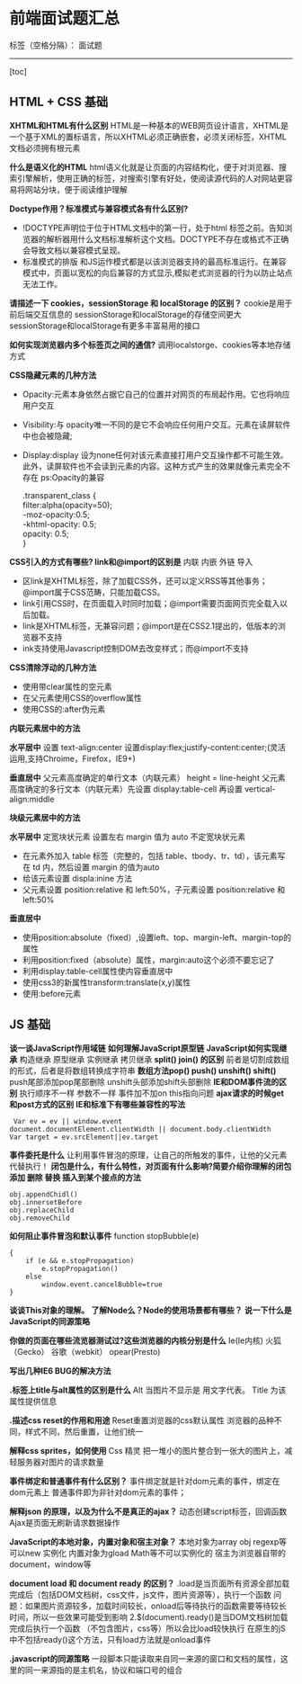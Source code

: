 ﻿# 前端面试题汇总

标签（空格分隔）： 面试题

---

[toc]
## HTML + CSS 基础
**XHTML和HTML有什么区别**
HTML是一种基本的WEB网页设计语言，XHTML是一个基于XML的置标语言，所以XHTML必须正确嵌套，必须关闭标签，XHTML文档必须拥有根元素

**什么是语义化的HTML**
html语义化就是让页面的内容结构化，便于对浏览器、搜索引擎解析，使用正确的标签，对搜索引擎有好处，使阅读源代码的人对网站更容易将网站分块，便于阅读维护理解

**Doctype作用？标准模式与兼容模式各有什么区别?**
  
 - !DOCTYPE声明位于位于HTML文档中的第一行，处于html 标签之前。告知浏览器的解析器用什么文档标准解析这个文档。DOCTYPE不存在或格式不正确会导致文档以兼容模式呈现。
 - 标准模式的排版 和JS运作模式都是以该浏览器支持的最高标准运行。在兼容模式中，页面以宽松的向后兼容的方式显示,模拟老式浏览器的行为以防止站点无法工作。

**请描述一下 cookies，sessionStorage 和 localStorage 的区别？**
cookie是用于前后端交互信息的
sessionStorage和localStorage的存储空间更大
sessionStorage和localStorage有更多丰富易用的接口


**如何实现浏览器内多个标签页之间的通信?**
调用localstorge、cookies等本地存储方式

**CSS隐藏元素的几种方法**

 - Opacity:元素本身依然占据它自己的位置并对网页的布局起作用。它也将响应用户交互
 - Visibility:与 opacity唯一不同的是它不会响应任何用户交互。元素在读屏软件中也会被隐藏;
 - Display:display 设为none任何对该元素直接打用户交互操作都不可能生效。此外，读屏软件也不会读到元素的内容。这种方式产生的效果就像元素完全不存在
ps:Opacity的兼容

    .transparent_class {  
          filter:alpha(opacity=50);  
          -moz-opacity:0.5;  
          -khtml-opacity: 0.5;  
          opacity: 0.5;  
    }

**CSS引入的方式有哪些? link和@import的区别是** 
内联 内嵌 外链 导入

 - 区link是XHTML标签，除了加载CSS外，还可以定义RSS等其他事务；@import属于CSS范畴，只能加载CSS。
 - link引用CSS时，在页面载入时同时加载；@import需要页面网页完全载入以后加载。
 - link是XHTML标签，无兼容问题；@import是在CSS2.1提出的，低版本的浏览器不支持
 - ink支持使用Javascript控制DOM去改变样式；而@import不支持

    
**CSS清除浮动的几种方法**

 - 使用带clear属性的空元素
 - 在父元素使用CSS的overflow属性
 - 使用CSS的:after伪元素

**内联元素居中的方法**

**水平居中**
设置 text-align:center
设置display:flex;justify-content:center;(灵活运用,支持Chroime，Firefox，IE9+)

**垂直居中**
父元素高度确定的单行文本（内联元素） height = line-height
父元素高度确定的多行文本（内联元素）先设置 display:table-cell 再设置 vertical-align:middle

**块级元素居中的方法**
 
 **水平居中**
 定宽块状元素 设置左右 margin 值为 auto
 不定宽块状元素 
 

 - 在元素外加入 table 标签（完整的，包括 table、tbody、tr、td），该元素写在 td 内，然后设置 margin 的值为auto
 - 给该元素设置 displa:inine 方法
 - 父元素设置 position:relative 和 left:50%，子元素设置 position:relative 和 left:50%

**垂直居中**

 - 使用position:absolute（fixed）,设置left、top、margin-left、margin-top的属性
 - 利用position:fixed（absolute）属性，margin:auto这个必须不要忘记了
 - 利用display:table-cell属性使内容垂直居中
 - 使用css3的新属性transform:translate(x,y)属性
 - 使用:before元素

## JS 基础
**谈一谈JavaScript作用域链**
**如何理解JavaScript原型链**
**JavaScript如何实现继承**
构造继承
原型继承
实例继承
拷贝继承
 **split() join() 的区别**
 前者是切割成数组的形式，后者是将数组转换成字符串
 **数组方法pop() push() unshift() shift()**
 push尾部添加pop尾部删除
 unshift头部添加shift头部删除
 **IE和DOM事件流的区别**
 执行顺序不一样
 参数不一样
 事件加不加on
 this指向问题
 **ajax请求的时候get 和post方式的区别**
 **IE和标准下有哪些兼容性的写法**

     Var ev = ev || window.event
    document.documentElement.clientWidth || document.body.clientWidth
    Var target = ev.srcElement||ev.target

**事件委托是什么** 
让利用事件冒泡的原理，让自己的所触发的事件，让他的父元素代替执行！
**闭包是什么，有什么特性，对页面有什么影响?简要介绍你理解的闭包**
**添加 删除 替换 插入到某个接点的方法**

    obj.appendChidl()
    obj.innersetBefore
    obj.replaceChild
    obj.removeChild

**如何阻止事件冒泡和默认事件**
function stopBubble(e)

    {
        if (e && e.stopPropagation)
            e.stopPropagation()
        else
            window.event.cancelBubble=true
    }
    
**谈谈This对象的理解。**
**了解Node么？Node的使用场景都有哪些？**
**说一下什么是JavaScript的同源策略**

**你做的页面在哪些流览器测试过?这些浏览器的内核分别是什么**
Ie(Ie内核) 火狐（Gecko） 谷歌（webkit） opear(Presto)

**写出几种IE6 BUG的解决方法**

**.标签上title与alt属性的区别是什么**
Alt 当图片不显示是 用文字代表。
Title 为该属性提供信息

**.描述css reset的作用和用途**
Reset重置浏览器的css默认属性 浏览器的品种不同，样式不同，然后重置，让他们统一

**解释css sprites，如何使用**
Css 精灵 把一堆小的图片整合到一张大的图片上，减轻服务器对图片的请求数量

**事件绑定和普通事件有什么区别？**
事件绑定就是针对dom元素的事件，绑定在dom元素上
普通事件即为非针对dom元素的事件；

**解释json 的原理，以及为什么不是真正的ajax？**
动态创建script标签，回调函数
Ajax是页面无刷新请求数据操作

**JavaScript的本地对象，内置对象和宿主对象？**
本地对象为array obj regexp等可以new 实例化
内置对象为gload Math等不可以实例化的
宿主为浏览器自带的document，window等

**document load 和 document ready 的区别？**
.load是当页面所有资源全部加载完成后（包括DOM文档树，css文件，js文件，图片资源等），执行一个函数
问题：如果图片资源较多，加载时间较长，onload后等待执行的函数需要等待较长时间，所以一些效果可能受到影响
2.$(document).ready()是当DOM文档树加载完成后执行一个函数 （不包含图片，css等）所以会比load较快执行
在原生的jS中不包括ready()这个方法，只有load方法就是onload事件

**.javascript的同源策略**
一段脚本只能读取来自同一来源的窗口和文档的属性，这里的同一来源指的是主机名，协议和端口号的组合
